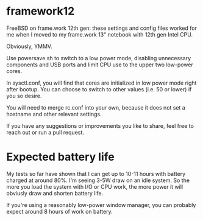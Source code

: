 # framework12

FreeBSD on frame.work 12th gen: these settings and config files worked for me
when I moved to my frame.work 13" notebook with 12th gen Intel CPU.

Obviously, YMMV.

Use powersave.sh to switch to a low power mode, disabling unnecessary components
and USB ports and limit CPU use to the upper two low-power cores.

In sysctl.conf, you will find that cores are initialized in low power mode right
after bootup. You can choose to switch to other values (i.e. 50 or lower) if you
so desire.

You will need to merge rc.conf into your own, because it does not set a hostname
and other relevant settings.

If you have any suggestions or improvements you like to share, feel free to
reach out or run a pull request.

# Expected battery life

My tests so far have shown that I can get up to 10-11 hours with battery charged
at around 80%. I'm seeing 3-5W draw on an idle system. So the more you load the
system with I/O or CPU work, the more power it will obviusly draw and shorten
battery life.

If you're using a reasonably low-power window manager, you can probably expect
around 8 hours of work on battery.


